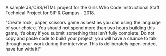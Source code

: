 A sample JS/CSS/HTML project for the Girls Who Code Instructional Staff Technical Project for SIP & Campus - 2018.

"Create rock, paper, scissors game as best as you can using the language of your choice. 
You should not spend more than two hours building this game, it’s okay if you submit something that isn’t fully complete.
Do not copy and paste code to build your project, you will have a chance to talk through your work during the interview. 
This is deliberately open-ended, have fun with it!"

